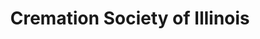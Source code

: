 ---
title: "Cremation Society of Illinois"
url: /rockford/cremation-society-of-illinois/
shop: Bestattungen
---